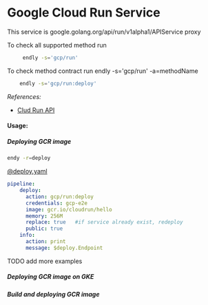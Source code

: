 # Google Cloud Run Service

This service is google.golang.org/api/run/v1alpha1/APIService proxy 

To check all supported method run
```bash
     endly -s='gcp/run'
```

To check method contract run endly -s='gcp/run' -a=methodName
```bash
    endly -s='gcp/run:deploy' 
```

_References:_
- [Clud Run API](https://cloud.google.com/run/docs/reference/rest/)


#### Usage:


##### Deploying GCR image 

```bash
endy -r=deploy
```

[@deploy.yaml](deploy.yaml)
```yaml
pipeline:
    deploy:
      action: gcp/run:deploy
      credentials: gcp-e2e
      image: gcr.io/cloudrun/hello
      memory: 256M
      replace: true   #if service already exist, redeploy
      public: true
    info:
      action: print
      message: $deploy.Endpoint
```


TODO add more examples
##### Deploying GCR image on GKE



##### Build and deploying GCR image 


